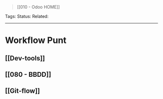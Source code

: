 > [[010 - Odoo HOME]]

Tags: 
Status: 
Related: 

___

# Workflow Punt

## [[Dev-tools]]
## [[080 - BBDD]]
## [[Git-flow]]

